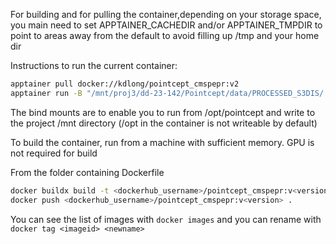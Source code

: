 For building and for pulling the container,depending on your storage space, 
you main need to set APPTAINER_CACHEDIR and/or APPTAINER_TMPDIR to point to 
areas away from the default to avoid filling up /tmp and your home dir

Instructions to run the current container:
```bash
apptainer pull docker://kdlong/pointcept_cmspepr:v2
apptainer run -B "/mnt/proj3/dd-23-142/Pointcept/data/PROCESSED_S3DIS/:/opt/pointcept/Pointcept/data" -B "/mnt/proj3/dd-23-142/Pointcept/exp/:/opt/pointcept/Pointcept/exp" --nv pointcept_pepr_v2.sif
```
The bind mounts are to enable you to run from /opt/pointcept and write to the project /mnt directory (/opt in the container is not writeable by default)

To build the container, run from a machine with sufficient memory. GPU is not required for build

From the folder containing Dockerfile
```bash
docker buildx build -t <dockerhub_username>/pointcept_cmspepr:v<version> .
docker push <dockerhub_username>/pointcept_cmspepr:v<version> .
```

You can see the list of images with ```docker images``` and you can rename with ```docker tag <imageid> <newname>```

